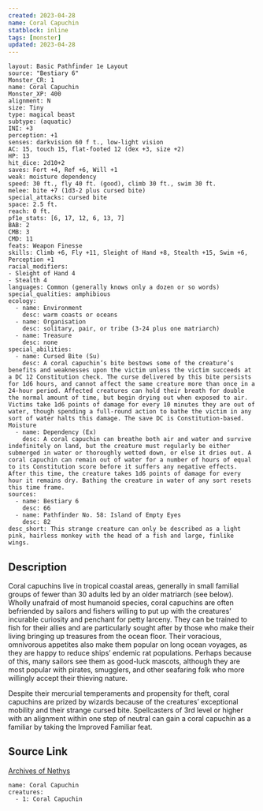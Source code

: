 ```yaml
---
created: 2023-04-28
name: Coral Capuchin
statblock: inline
tags: [monster]
updated: 2023-04-28
---
```

```statblock
layout: Basic Pathfinder 1e Layout
source: "Bestiary 6"
Monster_CR: 1
name: Coral Capuchin
Monster_XP: 400
alignment: N
size: Tiny
type: magical beast
subtype: (aquatic)
INI: +3
perception: +1
senses: darkvision 60 f t., low-light vision
AC: 15, touch 15, flat-footed 12 (dex +3, size +2)
HP: 13
hit_dice: 2d10+2
saves: Fort +4, Ref +6, Will +1
weak: moisture dependency
speed: 30 ft., fly 40 ft. (good), climb 30 ft., swim 30 ft.
melee: bite +7 (1d3-2 plus cursed bite)
special_attacks: cursed bite
space: 2.5 ft.
reach: 0 ft.
pf1e_stats: [6, 17, 12, 6, 13, 7]
BAB: 2
CMB: 3
CMD: 11
feats: Weapon Finesse
skills: Climb +6, Fly +11, Sleight of Hand +8, Stealth +15, Swim +6, Perception +1
racial_modifiers:
- Sleight of Hand 4
- Stealth 4
languages: Common (generally knows only a dozen or so words)
special_qualities: amphibious
ecology:
  - name: Environment
    desc: warm coasts or oceans
  - name: Organisation
    desc: solitary, pair, or tribe (3-24 plus one matriarch)
  - name: Treasure
    desc: none
special_abilities:
  - name: Cursed Bite (Su)
    desc: A coral capuchin’s bite bestows some of the creature’s benefits and weaknesses upon the victim unless the victim succeeds at a DC 12 Constitution check. The curse delivered by this bite persists for 1d6 hours, and cannot affect the same creature more than once in a 24-hour period. Affected creatures can hold their breath for double the normal amount of time, but begin drying out when exposed to air. Victims take 1d6 points of damage for every 10 minutes they are out of water, though spending a full-round action to bathe the victim in any sort of water halts this damage. The save DC is Constitution-based. Moisture
  - name: Dependency (Ex)
    desc: A coral capuchin can breathe both air and water and survive indefinitely on land, but the creature must regularly be either submerged in water or thoroughly wetted down, or else it dries out. A coral capuchin can remain out of water for a number of hours of equal to its Constitution score before it suffers any negative effects. After this time, the creature takes 1d6 points of damage for every hour it remains dry. Bathing the creature in water of any sort resets this time frame.
sources:
  - name: Bestiary 6
    desc: 66
  - name: Pathfinder No. 58: Island of Empty Eyes
    desc: 82
desc_short: This strange creature can only be described as a light pink, hairless monkey with the head of a fish and large, finlike wings.
```
## Description
Coral capuchins live in tropical coastal areas, generally in small familial groups of fewer than 30 adults led by an older matriarch (see below). Wholly unafraid of most humanoid species, coral capuchins are often befriended by sailors and fishers willing to put up with the creatures’ incurable curiosity and penchant for petty larceny. They can be trained to fish for their allies and are particularly sought after by those who make their living bringing up treasures from the ocean floor. Their voracious, omnivorous appetites also make them popular on long ocean voyages, as they are happy to reduce ships’ endemic rat populations. Perhaps because of this, many sailors see them as good-luck mascots, although they are most popular with pirates, smugglers, and other seafaring folk who more willingly accept their thieving nature. 

Despite their mercurial temperaments and propensity for theft, coral capuchins are prized by wizards because of the creatures’ exceptional mobility and their strange cursed bite. Spellcasters of 3rd level or higher with an alignment within one step of neutral can gain a coral capuchin as a familiar by taking the Improved Familiar feat. 

## Source Link
[Archives of Nethys](https://aonprd.com/MonsterDisplay.aspx?ItemName=Coral%20Capuchin)
```encounter-table
name: Coral Capuchin
creatures:
  - 1: Coral Capuchin
```
